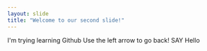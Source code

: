 ```yaml
---
layout: slide
title: "Welcome to our second slide!"
---
```

I'm trying learning Github
Use the left arrow to go back!
SAY Hello
